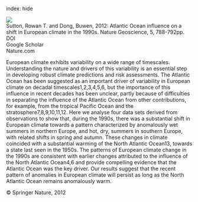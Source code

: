 index: hide

<div class="Citation">
    <div class="Citation-thumb CitationThumb-linked"  data-href="https://doi.org/10.1038/ngeo1595">
      <img src="https://static.claimspace.cloud/climate-study-static/refs/thumbs/14/Sutton_and_Dong_2012-thumb.png" />
    </div>

  <div class="Citation-body">
    <div class="Citation-text">Sutton, Rowan T. and Dong, Buwen, 2012: Atlantic Ocean influence on a shift in European climate in the 1990s. <span class="Article-journal">Nature Geoscience, </span><span class="Article-volume">5, </span>788-792pp.</div>
    <div class="Citation-links">
      <div class="CitationLink" data-href="https://doi.org/10.1038/ngeo1595">
        <div class="CitationLink-icon CitationLink-Doi"></div>
        <div class="CitationLink-text">DOI</div>
      </div>
      <div class="CitationLink" data-href="https://scholar.google.com/scholar?q=10.1038/ngeo1595">
        <div class="CitationLink-icon CitationLink-Scholar"></div>
        <div class="CitationLink-text">Google Scholar</div>
      </div>
      <div class="CitationLink" data-href="http://www.nature.com/ngeo/journal/v5/n11/abs/ngeo1595.html#supplementary-information">
        <div class="CitationLink-icon CitationLink-Publisher"></div>
        <div class="CitationLink-text">Nature.com</div>
      </div>
    </div>
  </div>
</div>

European climate exhibits variability on a wide range of timescales. Understanding the nature and drivers of this variability is an essential step in developing robust climate predictions and risk assessments. The Atlantic Ocean has been suggested as an important driver of variability in European climate on decadal timescales1,2,3,4,5,6, but the importance of this influence in recent decades has been unclear, partly because of difficulties in separating the influence of the Atlantic Ocean from other contributions, for example, from the tropical Pacific Ocean and the stratosphere7,8,9,10,11,12. Here we analyse four data sets derived from observations to show that, during the 1990s, there was a substantial shift in European climate towards a pattern characterized by anomalously wet summers in northern Europe, and hot, dry, summers in southern Europe, with related shifts in spring and autumn. These changes in climate coincided with a substantial warming of the North Atlantic Ocean13, towards a state last seen in the 1950s. The patterns of European climate change in the 1990s are consistent with earlier changes attributed to the influence of the North Atlantic Ocean4,6 and provide compelling evidence that the Atlantic Ocean was the key driver. Our results suggest that the recent pattern of anomalies in European climate will persist as long as the North Atlantic Ocean remains anomalously warm.

<div class="Citation-copy">
&copy; Springer Nature, 2012
</div>